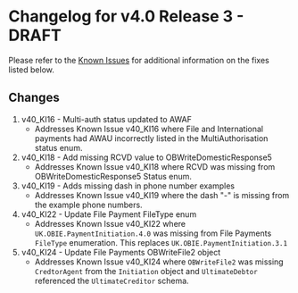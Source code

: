 # Changelog for v4.0 Release 3 - DRAFT

Please refer to the [Known Issues](https://openbanking.atlassian.net/wiki/spaces/DZ/pages/47546479/Known+Specification+Issues) for additional information on the fixes listed below.

## Changes

1. v40_KI16 - Multi-auth status updated to AWAF
    + Addresses Known Issue v40_KI16 where File and International payments had AWAU incorrectly listed in the MultiAuthorisation status enum.
2. v40_KI18 - Add missing RCVD value to OBWriteDomesticResponse5
    + Addresses Known Issue v40_KI18 where RCVD was missing from OBWriteDomesticResponse5 Status enum.
3. v40_KI19 - Adds missing dash in phone number examples
    + Addresses Known Issue v40_KI19 where the dash "-" is missing from the example phone numbers.
4. v40_KI22 - Update File Payment FileType enum
    + Addresses Known Issue v40_KI22 where `UK.OBIE.PaymentInitiation.4.0` was missing from File Payments `FileType` enumeration.  This replaces `UK.OBIE.PaymentInitiation.3.1`
5. v40_KI24 - Update File Payments OBWriteFile2 object
    + Addresses Known Issue v40_KI24 where `OBWriteFile2` was missing `CredtorAgent` from the `Initiation` object and `UltimateDebtor` referenced the `UltimateCreditor` schema.
